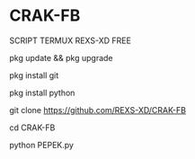 # CRAK-FB

SCRIPT TERMUX REXS-XD FREE

pkg update && pkg upgrade 

pkg install git

pkg install python 

git clone https://github.com/REXS-XD/CRAK-FB

cd CRAK-FB

python PEPEK.py
